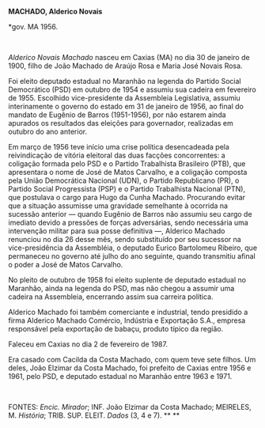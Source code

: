 **MACHADO, Alderico Novais**

\*gov. MA 1956.

 

*Alderico Novais Machado* nasceu em Caxias (MA) no dia 30 de janeiro de
1900, filho de João Machado de Araújo Rosa e Maria José Novais Rosa.

Foi eleito deputado estadual no Maranhão na legenda do Partido Social
Democrático (PSD) em outubro de 1954 e assumiu sua cadeira em fevereiro
de 1955. Escolhido vice-presidente da Assembleia Legislativa, assumiu
interinamente o governo do estado em 31 de janeiro de 1956, ao final do
mandato de Eugênio de Barros (1951-1956), por não estarem ainda apurados
os resultados das eleições para governador, realizadas em outubro do ano
anterior.

Em março de 1956 teve início uma crise política desencadeada pela
reivindicação de vitória eleitoral das duas facções concorrentes: a
coligação formada pelo PSD e o Partido Trabalhista Brasileiro (PTB), que
apresentara o nome de José de Matos Carvalho, e a coligação composta
pela União Democrática Nacional (UDN), o Partido Republicano (PR), o
Partido Social Progressista (PSP) e o Partido Trabalhista Nacional
(PTN), que postulava o cargo para Hugo da Cunha Machado. Procurando
evitar que a situação assumisse uma gravidade semelhante à ocorrida na
sucessão anterior — quando Eugênio de Barros não assumiu seu cargo de
imediato devido a pressões de forças adversárias, sendo necessária uma
intervenção militar para sua posse definitiva —, Alderico Machado
renunciou no dia 26 desse mês, sendo substituído por seu sucessor na
vice-presidência da Assembléia, o deputado Eurico Bartolomeu Ribeiro,
que permaneceu no governo até julho do ano seguinte, quando transmitiu
afinal o poder a José de Matos Carvalho.

No pleito de outubro de 1958 foi eleito suplente de deputado estadual no
Maranhão, ainda na legenda do PSD, mas não chegou a assumir uma cadeira
na Assembleia, encerrando assim sua carreira política.

Alderico Machado foi também comerciante e industrial, tendo presidido a
firma Alderico Machado Comércio, Indústria e Exportação S.A., empresa
responsável pela exportação de babaçu, produto típico da região.

Faleceu em Caxias no dia 2 de fevereiro de 1987.

Era casado com Cacilda da Costa Machado, com quem teve sete filhos. Um
deles, João Elzimar da Costa Machado, foi prefeito de Caxias entre 1956
e 1961, pelo PSD, e deputado estadual no Maranhão entre 1963 e 1971.

 

FONTES: *Encic. Mirador*; INF. João Elzimar da Costa Machado; MEIRELES,
M. *História*; TRIB. SUP. ELEIT. *Dados* (3, 4 e 7). ** **

 
